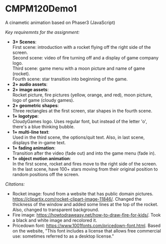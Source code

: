 # CMPM120Demo1
A cinametic animation based on Phaser3 (JavaScript)

*Key requiremnts for the assignment:*
- **3+ Scenes**:<br>
    First scene: introduction with a rocket flying off the right side of the screen. <br>
    Second scene: video of fire turning off and a display of game company logo. <br>
    Third scene: game menu with a moon picture and name of game (rocket). <br>
    Fourth scene: star transition into beginning of the game. <br>
- **2+ audio assets**:<br>
- **2+ image assets**:<br>
    Rocket picture, fire pictures (yellow, orange, and red), moon picture, logo of game (cloudy games).<br>
- **2+ geometric shapes**:<br>
    Three rectangles at the first screen, star shapes in the fourth scene.<br>
- **1+ logotype**:<br>
    CloudyGames logo. Uses regular font, but instead of the letter 'o', there's a blue thinking bubble.<br>
- **1+ multi-line text**:<br>
    Used in the third scene, the options/quit text. Also, in last scene, displays the in-game text.<br>
- **1+ fading animation**:<br>
    Transition after the video (fade out) and into the game menu (fade in).<br>
- **1+ object motion animation**:<br>
    In the first scene, rocket and fires move to the right side of the screen. In the last scene, have 100+ stars moving from their original position to random positions off the screen.

*Citations:*
- Rocket image: found from a website that has public domain pictures. https://clipartix.com/rocket-clipart-image-11846/. Changed the thickness of the window and added some lines at the top of the rocket. Also, changed to transparent background.
- Fire image: https://howtodraweasy.net/how-to-draw-fire-for-kids/. Took a black and white image and recolored it.
- Pricedown font: https://www.1001fonts.com/pricedown-font.html. Based on the website, "This font includes a license that allows free commercial use: sometimes referred to as a desktop license."